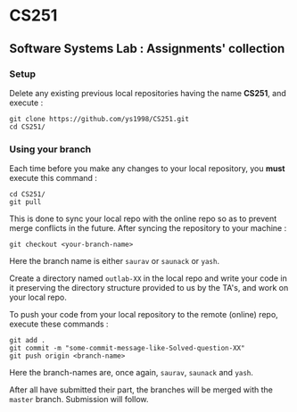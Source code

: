 # CS251 
## Software Systems Lab : Assignments' collection
### Setup
Delete any existing previous local repositories having the name **CS251**, and execute :
```
git clone https://github.com/ys1998/CS251.git
cd CS251/
```
### Using your branch
Each time before you make any changes to your local repository, you **must** execute this command :
```
cd CS251/
git pull
```
This is done to sync your local repo with the online repo so as to prevent merge conflicts in the future.
After syncing the repository to your machine :
```
git checkout <your-branch-name>
```
Here the branch name is either `saurav` or `saunack` or `yash`.

Create a directory named `outlab-XX` in the local repo and write your code in it preserving the directory structure provided to us by the TA's, and work on your local repo.

To push your code from your local repository to the remote (online) repo, execute these commands :
```
git add .
git commit -m "some-commit-message-like-Solved-question-XX"
git push origin <branch-name>
```
Here the branch-names are, once again, `saurav`, `saunack` and `yash`.

After all have submitted their part, the branches will be merged with the `master` branch. Submission will follow.

